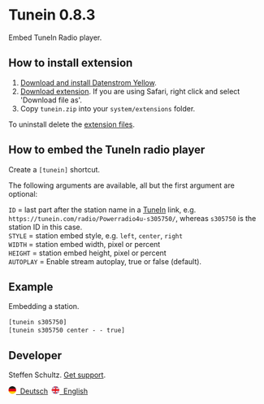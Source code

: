 Tunein 0.8.3
======================
Embed TuneIn Radio player. 

## How to install extension

1. [Download and install Datenstrom Yellow](https://github.com/datenstrom/yellow/).
2. [Download extension](https://github.com/schulle4u/yellow-extensions-schulle4u/raw/master/zip/tunein.zip). If you are using Safari, right click and select 'Download file as'.
3. Copy `tunein.zip` into your `system/extensions` folder.

To uninstall delete the [extension files](extension.ini).

## How to embed the TuneIn radio player

Create a `[tunein]` shortcut.
 
The following arguments are available, all but the first argument are optional:

`ID` = last part after the station name in a [TuneIn](https://www.tunein.com/) link, e.g. `https://tunein.com/radio/Powerradio4u-s305750/`, whereas `s305750` is the station ID in this case.  
`STYLE` = station embed style, e.g. `left`, `center`, `right`  
`WIDTH` = station embed width, pixel or percent  
`HEIGHT` = station embed height, pixel or percent   
`AUTOPLAY` = Enable stream autoplay, true or false (default).  

## Example

Embedding a station. 

    [tunein s305750]
    [tunein s305750 center - - true]

## Developer

Steffen Schultz. [Get support](https://github.com/schulle4u/yellow-extensions-schulle4u/issues).

<p>
<a href="README-de.md"><img src="https://raw.githubusercontent.com/datenstrom/yellow-extensions/master/features/help/language-de.png" width="15" height="15" alt="Deutsch">&nbsp; Deutsch</a>&nbsp;
<a href="README.md"><img src="https://raw.githubusercontent.com/datenstrom/yellow-extensions/master/features/help/language-en.png" width="15" height="15" alt="English">&nbsp; English</a>&nbsp;
</p>
